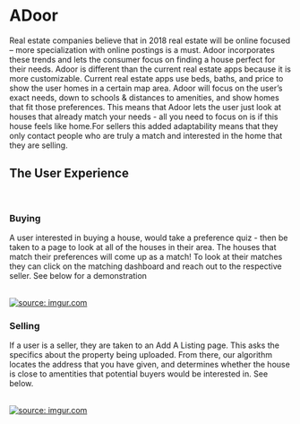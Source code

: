 <h1>ADoor</h1>

<p> Real estate companies believe that in 2018 real estate will be online focused – more specialization with online postings is a must. Adoor incorporates these trends and lets the consumer focus on finding a house perfect for their needs. Adoor is different than the current real estate apps because it is more customizable. Current real estate apps use beds, baths, and price to show the user homes in a certain map area. Adoor will focus on the user’s exact needs, down to schools & distances to amenities, and show homes that fit those preferences. This means that Adoor lets the user just look at houses that already match your needs - all you need to focus on is if this house feels like home.For sellers this added adaptability means that they only contact people who are truly a match and interested in the home that they are selling. </p>

<h2>The User Experience</h2>
<br>
<h3>Buying</h3>
<p>A user interested in buying a house, would take a preference quiz - then be taken to a page to look at all of the houses in their area. The houses that match their preferences will come up as a match! To look at their matches they can click on the matching dashboard and reach out to the respective seller. See below for a demonstration</p>
<br>
<a href="https://imgur.com/kgRh91F"><img src="https://i.imgur.com/kgRh91F.gif" title="source: imgur.com" /></a>

<br>

<h3>Selling</h3>
<p>If a user is a seller, they are taken to an Add A Listing page. This asks the specifics about the property being uploaded. From there, our algorithm locates the address that you have given, and determines whether the house is close to amentities that potential buyers would be interested in. See below.</p>
<br>
<a href="https://imgur.com/8VSyUdQ"><img src="https://i.imgur.com/8VSyUdQ.gif" title="source: imgur.com" /></a>





